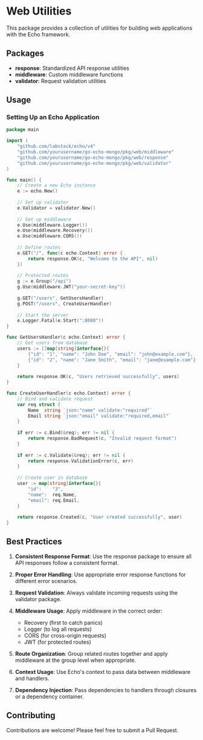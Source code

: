 # Web Utilities

This package provides a collection of utilities for building web applications with the Echo framework.

## Packages

- **response**: Standardized API response utilities
- **middleware**: Custom middleware functions
- **validator**: Request validation utilities

## Usage

### Setting Up an Echo Application

```go
package main

import (
	"github.com/labstack/echo/v4"
	"github.com/yourusername/go-echo-mongo/pkg/web/middleware"
	"github.com/yourusername/go-echo-mongo/pkg/web/response"
	"github.com/yourusername/go-echo-mongo/pkg/web/validator"
)

func main() {
	// Create a new Echo instance
	e := echo.New()
	
	// Set up validator
	e.Validator = validator.New()
	
	// Set up middleware
	e.Use(middleware.Logger())
	e.Use(middleware.Recovery())
	e.Use(middleware.CORS())
	
	// Define routes
	e.GET("/", func(c echo.Context) error {
		return response.OK(c, "Welcome to the API", nil)
	})
	
	// Protected routes
	g := e.Group("/api")
	g.Use(middleware.JWT("your-secret-key"))
	
	g.GET("/users", GetUsersHandler)
	g.POST("/users", CreateUserHandler)
	
	// Start the server
	e.Logger.Fatal(e.Start(":8080"))
}

func GetUsersHandler(c echo.Context) error {
	// Get users from database
	users := []map[string]interface{}{
		{"id": "1", "name": "John Doe", "email": "john@example.com"},
		{"id": "2", "name": "Jane Smith", "email": "jane@example.com"},
	}
	
	return response.OK(c, "Users retrieved successfully", users)
}

func CreateUserHandler(c echo.Context) error {
	// Bind and validate request
	var req struct {
		Name  string `json:"name" validate:"required"`
		Email string `json:"email" validate:"required,email"`
	}
	
	if err := c.Bind(&req); err != nil {
		return response.BadRequest(c, "Invalid request format")
	}
	
	if err := c.Validate(&req); err != nil {
		return response.ValidationError(c, err)
	}
	
	// Create user in database
	user := map[string]interface{}{
		"id":    "3",
		"name":  req.Name,
		"email": req.Email,
	}
	
	return response.Created(c, "User created successfully", user)
}
```

## Best Practices

1. **Consistent Response Format**: Use the response package to ensure all API responses follow a consistent format.

2. **Proper Error Handling**: Use appropriate error response functions for different error scenarios.

3. **Request Validation**: Always validate incoming requests using the validator package.

4. **Middleware Usage**: Apply middleware in the correct order:
   - Recovery (first to catch panics)
   - Logger (to log all requests)
   - CORS (for cross-origin requests)
   - JWT (for protected routes)

5. **Route Organization**: Group related routes together and apply middleware at the group level when appropriate.

6. **Context Usage**: Use Echo's context to pass data between middleware and handlers.

7. **Dependency Injection**: Pass dependencies to handlers through closures or a dependency container.

## Contributing

Contributions are welcome! Please feel free to submit a Pull Request. 